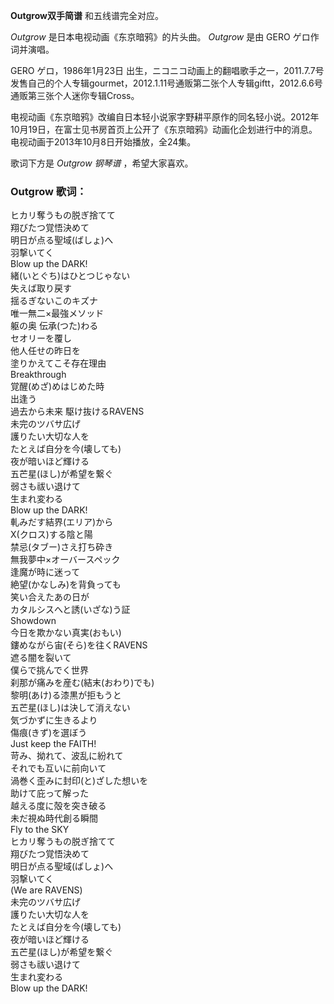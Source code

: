 

**Outgrow双手简谱** 和五线谱完全对应。  
  
_Outgrow_ 是日本电视动画《东京暗鸦》的片头曲。 _Outgrow_ 是由 GERO ゲロ作词并演唱。  
  
GERO ゲロ，1986年1月23日
出生，ニコニコ动画上的翻唱歌手之一，2011.7.7号发售自己的个人专辑gourmet，2012.1.11号通贩第二张个人专辑giftt，2012.6.6号通贩第三张个人迷你专辑Cross。  
  
电视动画《东京暗鸦》改编自日本轻小说家字野耕平原作的同名轻小说。2012年10月19日，在富士见书房首页上公开了《东京暗鸦》动画化企划进行中的消息。电视动画于2013年10月8日开始播放，全24集。  
  
歌词下方是 _Outgrow 钢琴谱_ ，希望大家喜欢。

### Outgrow 歌词：

ヒカリ奪うもの脱ぎ捨てて  
翔びたつ覚悟決めて  
明日が点る聖域(ばしょ)へ  
羽撃いてく  
Blow up the DARK!  
緒(いとぐち)はひとつじゃない  
失えば取り戻す  
揺るぎないこのキズナ  
唯一無二×最強メソッド  
躯の奥 伝承(つた)わる  
セオリーを覆し  
他人任せの昨日を  
塗りかえてこそ存在理由  
Breakthrough  
覚醒(めざ)めはじめた時  
出逢う  
過去から未来 駆け抜けるRAVENS  
未完のツバサ広げ  
護りたい大切な人を  
たとえば自分を今(壊しても)  
夜が暗いほど輝ける  
五芒星(ほし)が希望を繋ぐ  
弱さも祓い退けて  
生まれ変わる  
Blow up the DARK!  
軋みだす結界(エリア)から  
X(クロス)する陰と陽  
禁忌(タブー)さえ打ち砕き  
無我夢中×オーバースペック  
逢魔が時に迷って  
絶望(かなしみ)を背負っても  
笑い合えたあの日が  
カタルシスへと誘(いざな)う証  
Showdown  
今日を欺かない真実(おもい)  
鏤めながら宙(そら)を往くRAVENS  
遮る闇を裂いて  
僕らで挑んでく世界  
刹那が痛みを産む(結末(おわり)でも)  
黎明(あけ)る漆黒が拒もうと  
五芒星(ほし)は決して消えない  
気づかずに生きるより  
傷痕(きず)を選ぼう  
Just keep the FAITH!  
苛み、拗れて、波乱に紛れて  
それでも互いに前向いて  
渦巻く歪みに封印(と)ざした想いを  
助けて庇って解った  
越える度に殻を突き破る  
未だ視ぬ時代創る瞬間  
Fly to the SKY  
ヒカリ奪うもの脱ぎ捨てて  
翔びたつ覚悟決めて  
明日が点る聖域(ばしょ)へ  
羽撃いてく  
(We are RAVENS)  
未完のツバサ広げ  
護りたい大切な人を  
たとえば自分を今(壊しても)  
夜が暗いほど輝ける  
五芒星(ほし)が希望を繋ぐ  
弱さも祓い退けて  
生まれ変わる  
Blow up the DARK!

